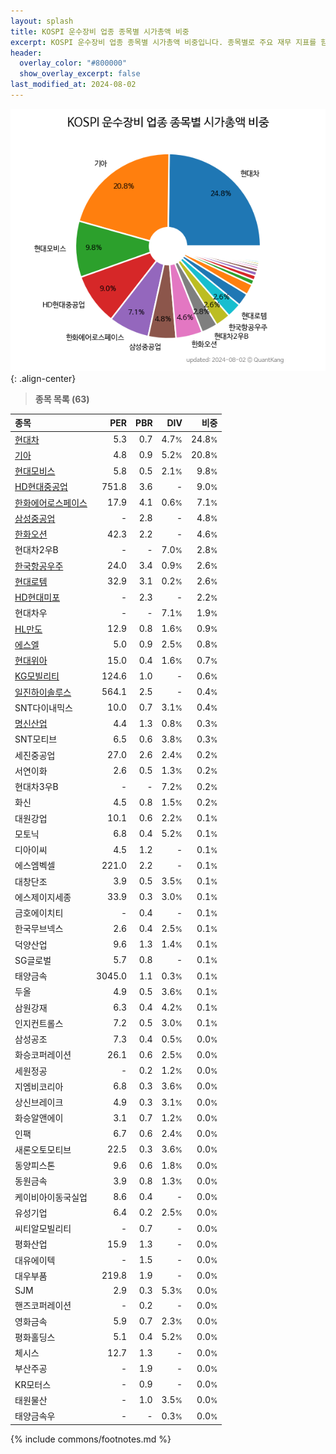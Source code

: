 ```yaml
---
layout: splash
title: KOSPI 운수장비 업종 종목별 시가총액 비중
excerpt: KOSPI 운수장비 업종 종목별 시가총액 비중입니다. 종목별로 주요 재무 지표를 함께 표시합니다.
header:
  overlay_color: "#800000"
  show_overlay_excerpt: false
last_modified_at: 2024-08-02
---
```



![KOSPI 운수장비 업종 종목별 시가총액 비중](/stats/sector/images/kospi_업종_운수장비_종목.png){: .align-center}


> **종목 목록 (63)**<a id="list"></a>

| **종목** | **PER** | **PBR** | **DIV** | **비중** |
| :------- | ------: | ------: | ------: | -------: |
| [현대차](/005380/) | 5.3 | 0.7 | 4.7<small>%</small> | 24.8<small>%</small> |
| [기아](/000270/) | 4.8 | 0.9 | 5.2<small>%</small> | 20.8<small>%</small> |
| [현대모비스](/012330/) | 5.8 | 0.5 | 2.1<small>%</small> | 9.8<small>%</small> |
| [HD현대중공업](/329180/) | 751.8 | 3.6 | - | 9.0<small>%</small> |
| [한화에어로스페이스](/012450/) | 17.9 | 4.1 | 0.6<small>%</small> | 7.1<small>%</small> |
| [삼성중공업](/010140/) | - | 2.8 | - | 4.8<small>%</small> |
| [한화오션](/042660/) | 42.3 | 2.2 | - | 4.6<small>%</small> |
| 현대차2우B | - | - | 7.0<small>%</small> | 2.8<small>%</small> |
| [한국항공우주](/047810/) | 24.0 | 3.4 | 0.9<small>%</small> | 2.6<small>%</small> |
| [현대로템](/064350/) | 32.9 | 3.1 | 0.2<small>%</small> | 2.6<small>%</small> |
| [HD현대미포](/010620/) | - | 2.3 | - | 2.2<small>%</small> |
| 현대차우 | - | - | 7.1<small>%</small> | 1.9<small>%</small> |
| [HL만도](/204320/) | 12.9 | 0.8 | 1.6<small>%</small> | 0.9<small>%</small> |
| [에스엘](/005850/) | 5.0 | 0.9 | 2.5<small>%</small> | 0.8<small>%</small> |
| [현대위아](/011210/) | 15.0 | 0.4 | 1.6<small>%</small> | 0.7<small>%</small> |
| [KG모빌리티](/003620/) | 124.6 | 1.0 | - | 0.6<small>%</small> |
| [일진하이솔루스](/271940/) | 564.1 | 2.5 | - | 0.4<small>%</small> |
| SNT다이내믹스 | 10.0 | 0.7 | 3.1<small>%</small> | 0.4<small>%</small> |
| [명신산업](/009900/) | 4.4 | 1.3 | 0.8<small>%</small> | 0.3<small>%</small> |
| SNT모티브 | 6.5 | 0.6 | 3.8<small>%</small> | 0.3<small>%</small> |
| 세진중공업 | 27.0 | 2.6 | 2.4<small>%</small> | 0.2<small>%</small> |
| 서연이화 | 2.6 | 0.5 | 1.3<small>%</small> | 0.2<small>%</small> |
| 현대차3우B | - | - | 7.2<small>%</small> | 0.2<small>%</small> |
| 화신 | 4.5 | 0.8 | 1.5<small>%</small> | 0.2<small>%</small> |
| 대원강업 | 10.1 | 0.6 | 2.2<small>%</small> | 0.1<small>%</small> |
| 모토닉 | 6.8 | 0.4 | 5.2<small>%</small> | 0.1<small>%</small> |
| 디아이씨 | 4.5 | 1.2 | - | 0.1<small>%</small> |
| 에스엠벡셀 | 221.0 | 2.2 | - | 0.1<small>%</small> |
| 대창단조 | 3.9 | 0.5 | 3.5<small>%</small> | 0.1<small>%</small> |
| 에스제이지세종 | 33.9 | 0.3 | 3.0<small>%</small> | 0.1<small>%</small> |
| 금호에이치티 | - | 0.4 | - | 0.1<small>%</small> |
| 한국무브넥스 | 2.6 | 0.4 | 2.5<small>%</small> | 0.1<small>%</small> |
| 덕양산업 | 9.6 | 1.3 | 1.4<small>%</small> | 0.1<small>%</small> |
| SG글로벌 | 5.7 | 0.8 | - | 0.1<small>%</small> |
| 태양금속 | 3045.0 | 1.1 | 0.3<small>%</small> | 0.1<small>%</small> |
| 두올 | 4.9 | 0.5 | 3.6<small>%</small> | 0.1<small>%</small> |
| 삼원강재 | 6.3 | 0.4 | 4.2<small>%</small> | 0.1<small>%</small> |
| 인지컨트롤스 | 7.2 | 0.5 | 3.0<small>%</small> | 0.1<small>%</small> |
| 삼성공조 | 7.3 | 0.4 | 0.5<small>%</small> | 0.0<small>%</small> |
| 화승코퍼레이션 | 26.1 | 0.6 | 2.5<small>%</small> | 0.0<small>%</small> |
| 세원정공 | - | 0.2 | 1.2<small>%</small> | 0.0<small>%</small> |
| 지엠비코리아 | 6.8 | 0.3 | 3.6<small>%</small> | 0.0<small>%</small> |
| 상신브레이크 | 4.9 | 0.3 | 3.1<small>%</small> | 0.0<small>%</small> |
| 화승알앤에이 | 3.1 | 0.7 | 1.2<small>%</small> | 0.0<small>%</small> |
| 인팩 | 6.7 | 0.6 | 2.4<small>%</small> | 0.0<small>%</small> |
| 새론오토모티브 | 22.5 | 0.3 | 3.6<small>%</small> | 0.0<small>%</small> |
| 동양피스톤 | 9.6 | 0.6 | 1.8<small>%</small> | 0.0<small>%</small> |
| 동원금속 | 3.9 | 0.8 | 1.3<small>%</small> | 0.0<small>%</small> |
| 케이비아이동국실업 | 8.6 | 0.4 | - | 0.0<small>%</small> |
| 유성기업 | 6.4 | 0.2 | 2.5<small>%</small> | 0.0<small>%</small> |
| 씨티알모빌리티 | - | 0.7 | - | 0.0<small>%</small> |
| 평화산업 | 15.9 | 1.3 | - | 0.0<small>%</small> |
| 대유에이텍 | - | 1.5 | - | 0.0<small>%</small> |
| 대우부품 | 219.8 | 1.9 | - | 0.0<small>%</small> |
| SJM | 2.9 | 0.3 | 5.3<small>%</small> | 0.0<small>%</small> |
| 핸즈코퍼레이션 | - | 0.2 | - | 0.0<small>%</small> |
| 영화금속 | 5.9 | 0.7 | 2.3<small>%</small> | 0.0<small>%</small> |
| 평화홀딩스 | 5.1 | 0.4 | 5.2<small>%</small> | 0.0<small>%</small> |
| 체시스 | 12.7 | 1.3 | - | 0.0<small>%</small> |
| 부산주공 | - | 1.9 | - | 0.0<small>%</small> |
| KR모터스 | - | 0.9 | - | 0.0<small>%</small> |
| 태원물산 | - | 1.0 | 3.5<small>%</small> | 0.0<small>%</small> |
| 태양금속우 | - | - | 0.3<small>%</small> | 0.0<small>%</small> |

{% include commons/footnotes.md %}